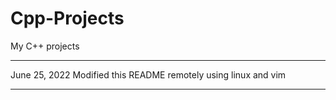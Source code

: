 # Cpp-Projects
My C++ projects
********************************
June 25, 2022
Modified this README remotely using linux and vim
******************************** 
